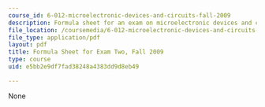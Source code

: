 ```yaml
---
course_id: 6-012-microelectronic-devices-and-circuits-fall-2009
description: Formula sheet for an exam on microelectronic devices and circuits.
file_location: /coursemedia/6-012-microelectronic-devices-and-circuits-fall-2009/e5bb2e9df7fad38248a4383dd9d8eb49_MIT6_012F09_exam2_formula.pdf
file_type: application/pdf
layout: pdf
title: Formula Sheet for Exam Two, Fall 2009
type: course
uid: e5bb2e9df7fad38248a4383dd9d8eb49

---
```

None